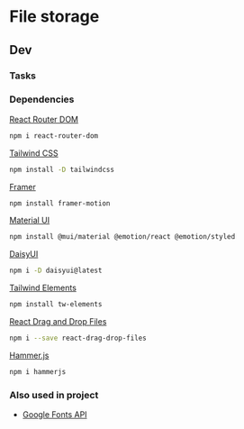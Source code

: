 # File storage
<!-- Ctrl + Shift + V -->

## Dev

### Tasks

### Dependencies

[React Router DOM](https://www.npmjs.com/package/react-router-dom)

```bash
npm i react-router-dom
```

[Tailwind CSS](https://tailwindcss.com/docs/guides/create-react-app)

```bash
npm install -D tailwindcss
```

[Framer](https://www.framer.com/motion/introduction/)

```bash
npm install framer-motion
```

[Material UI](https://mui.com/material-ui/react-modal/)

```bash
npm install @mui/material @emotion/react @emotion/styled
```

[DaisyUI](https://daisyui.com/docs/install/)

```bash
npm i -D daisyui@latest
```

[Tailwind Elements](https://tailwind-elements.com/docs/standard/getting-started/quick-start/)

```bash
npm install tw-elements
```

[React Drag and Drop Files](https://github.com/KarimMokhtar/react-drag-drop-files)

```bash
npm i --save react-drag-drop-files
```

[Hammer.js](https://www.npmjs.com/package/hammerjs)

```bash
npm i hammerjs
```

### Also used in project

- [Google Fonts API](https://developers.google.com/fonts/docs/developer_api?hl=ru#APIKey)
